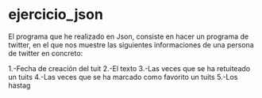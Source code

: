 # ejercicio_json


El programa que he realizado en Json, consiste en hacer un programa de twitter, en el que nos muestre las siguientes informaciones de una persona de twitter en concreto:

1.-Fecha de creación del tuit
2.-El texto
3.-Las veces que se ha retuiteado un tuits
4.-Las veces que se ha marcado como favorito un tuits
5.-Los hastag


